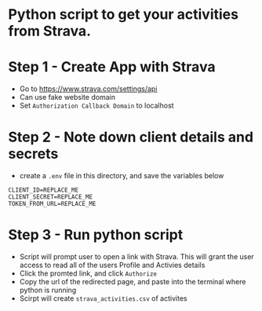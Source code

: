# Python script to get your activities from Strava.

# Step 1 - Create App with Strava
- Go to https://www.strava.com/settings/api
- Can use fake website domain
- Set `Authorization Callback Domain` to localhost

# Step 2 - Note down client details and secrets
- create a `.env` file in this directory, and save the variables below
```
CLIENT_ID=REPLACE_ME
CLIENT_SECRET=REPLACE_ME
TOKEN_FROM_URL=REPLACE_ME
```
# Step 3 - Run python script
- Script will prompt user to open a link with Strava. This will grant the user access to read all of the users Profile and Activies details
- Click the promted link, and click `Authorize`
- Copy the url of the redirected page, and paste into the terminal where python is running
- Scirpt will create `strava_activities.csv` of activites